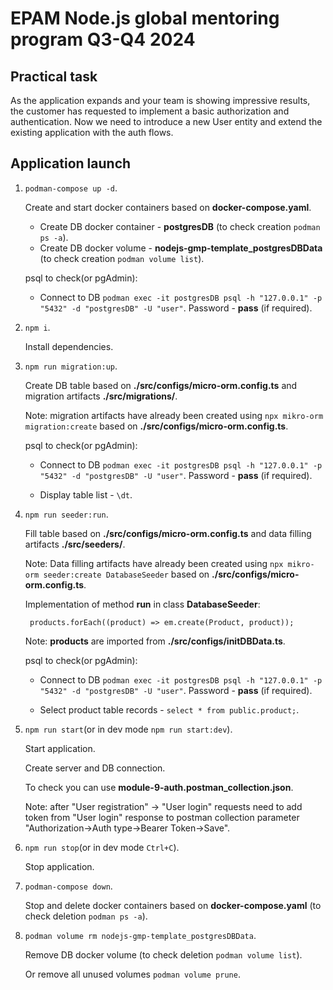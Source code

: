 # EPAM Node.js global mentoring program Q3-Q4 2024

## Practical task

As the application expands and your team is showing impressive results, the customer has requested to implement a basic authorization and authentication. Now we need to introduce a new User entity and extend the existing application with the auth flows.

## Application launch

1. `podman-compose up -d`.

   Create and start docker containers based on **docker-compose.yaml**.

   - Create DB docker container - **postgresDB** (to check creation `podman ps -a`).
   - Create DB docker volume - **nodejs-gmp-template_postgresDBData** (to check creation `podman volume list`).

   psql to check(or pgAdmin):

   - Connect to DB `podman exec -it postgresDB psql -h "127.0.0.1" -p "5432" -d "postgresDB" -U "user"`.
     Password - **pass** (if required).

2. `npm i`.

   Install dependencies.

3. `npm run migration:up`.

   Create DB table based on **./src/configs/micro-orm.config.ts** and migration artifacts **./src/migrations/**.

   Note: migration artifacts have already been created using `npx mikro-orm migration:create` based on **./src/configs/micro-orm.config.ts**.

   psql to check(or pgAdmin):

   - Connect to DB `podman exec -it postgresDB psql -h "127.0.0.1" -p "5432" -d "postgresDB" -U "user"`.
     Password - **pass** (if required).

   - Display table list - `\dt`.

4. `npm run seeder:run`.

   Fill table based on **./src/configs/micro-orm.config.ts** and data filling artifacts **./src/seeders/**.

   Note: Data filling artifacts have already been created using `npx mikro-orm seeder:create DatabaseSeeder` based on **./src/configs/micro-orm.config.ts**.

   Implementation of method **run** in class **DatabaseSeeder**:

   ```
    products.forEach((product) => em.create(Product, product));
   ```

   Note: **products** are imported from **./src/configs/initDBData.ts**.

   psql to check(or pgAdmin):

   - Connect to DB `podman exec -it postgresDB psql -h "127.0.0.1" -p "5432" -d "postgresDB" -U "user"`.
     Password - **pass** (if required).

   - Select product table records - `select * from public.product;`.

5. `npm run start`(or in dev mode `npm run start:dev`).

   Start application.

   Create server and DB connection.

   To check you can use **module-9-auth.postman_collection.json**.

   Note: after "User registration" -> "User login" requests need to add token from "User login" response to postman collection parameter "Authorization->Auth type->Bearer Token->Save".

6. `npm run stop`(or in dev mode `Ctrl+C`).

   Stop application.

7. `podman-compose down`.

   Stop and delete docker containers based on **docker-compose.yaml** (to check deletion `podman ps -a`).

8. `podman volume rm nodejs-gmp-template_postgresDBData`.

   Remove DB docker volume (to check deletion `podman volume list`).

   Or remove all unused volumes `podman volume prune`.
